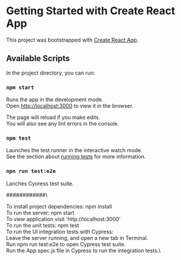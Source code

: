 # Getting Started with Create React App

This project was bootstrapped with [Create React App](https://github.com/facebook/create-react-app).

## Available Scripts

In the project directory, you can run:

### `npm start`

Runs the app in the development mode.\
Open [http://localhost:3000](http://localhost:3000) to view it in the browser.

The page will reload if you make edits.\
You will also see any lint errors in the console.

### `npm test`

Launches the test runner in the interactive watch mode.\
See the section about [running tests](https://facebook.github.io/create-react-app/docs/running-tests) for more information.

### `npn run test:e2e`

Lanches Cyoress test suite.


############\

To install project dependencies: npm install\
To run the server: npm start\
To view application visit 'http://localhost:3000'\
To run the unit tests: npm test\
To run the UI integration tests with Cypress:\
Leave the server running, and open a new tab in Terminal.\
Run npm run test:e2e to open Cypress test suite.\
Run the App.spec.js file in Cypress to run the integration tests.\